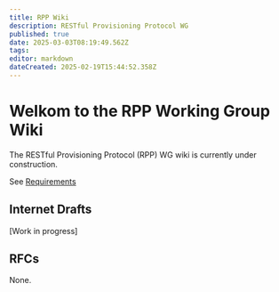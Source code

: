 ```yaml
---
title: RPP Wiki
description: RESTful Provisioning Protocol WG
published: true
date: 2025-03-03T08:19:49.562Z
tags: 
editor: markdown
dateCreated: 2025-02-19T15:44:52.358Z
---
```


# Welkom to the RPP Working Group Wiki

The RESTful Provisioning Protocol (RPP) WG wiki is currently under construction.

See [Requirements](https://wiki.ietf.org/en/group/rpp/requirements)

## Internet Drafts

[Work in progress]

## RFCs

None.

&nbsp;
&nbsp;
&nbsp;